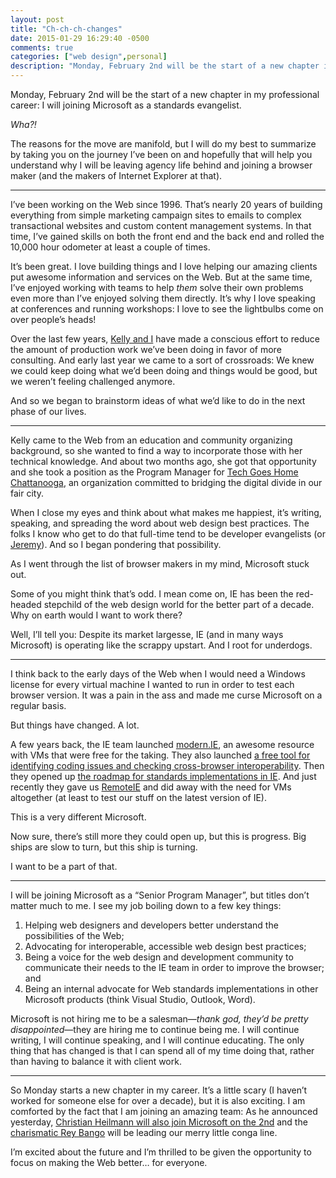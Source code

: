 ```yaml
---
layout: post
title: "Ch-ch-ch-changes"
date: 2015-01-29 16:29:40 -0500
comments: true
categories: ["web design",personal]
description: "Monday, February 2nd will be the start of a new chapter in my professional career: I will joining Microsoft as a standards evangelist."
---
```


Monday, February 2nd will be the start of a new chapter in my professional career: I will joining Microsoft as a standards evangelist.

*Wha?!*

The reasons for the move are manifold, but I will do my best to summarize by taking you on the journey I’ve been on and hopefully that will help you understand why I will be leaving agency life behind and joining a browser maker (and the makers of Internet Explorer at that).

<!-- more -->

<hr>

I’ve been working on the Web since 1996. That’s nearly 20 years of building everything from simple marketing campaign sites to emails to complex transactional websites and custom content management systems. In that time, I’ve gained skills on both the front end and the back end and rolled the 10,000 hour odometer at least a couple of times.

It’s been great. I love building things and I love helping our amazing clients put awesome information and services on the Web. But at the same time, I’ve enjoyed working with teams to help *them* solve their own problems even more than I’ve enjoyed solving them directly. It’s why I love speaking at conferences and running workshops: I love to see the lightbulbs come on over people’s heads!

Over the last few years, [Kelly and I](http://easy-designs.net) have made a conscious effort to reduce the amount of production work we’ve been doing in favor of more consulting. And early last year we came to a sort of crossroads: We knew we could keep doing what we’d been doing and things would be good, but we weren’t feeling challenged anymore. 

And so we began to brainstorm ideas of what we’d like to do in the next phase of our lives.

<hr>

Kelly came to the Web from an education and community organizing background, so she wanted to find a way to incorporate those with her technical knowledge. And about two months ago, she got that opportunity and she took a position as the Program Manager for [Tech Goes Home Chattanooga](http://techgoeshomecha.org/), an organization committed to bridging the digital divide in our fair city.

When I close my eyes and think about what makes me happiest, it’s writing, speaking, and spreading the word about web design best practices. The folks I know who get to do that full-time tend to be developer evangelists (or [Jeremy](http://adactio.com)). And so I began pondering that possibility.

As I went through the list of browser makers in my mind, Microsoft stuck out.

Some of you might think that’s odd. I mean come on, IE has been the red-headed stepchild of the web design world for the better part of a decade. Why on earth would I want to work there?

Well, I’ll tell you: Despite its market largesse, IE (and in many ways Microsoft) is operating like the scrappy upstart. And I root for underdogs.

<hr>

I think back to the early days of the Web when I would need a Windows license for every virtual machine I wanted to run in order to test each browser version. It was a pain in the ass and made me curse Microsoft on a regular basis.

But things have changed. A lot. 

A few years back, the IE team launched [modern.IE](http://modern.ie), an awesome resource with VMs that were free for the taking. They also launched [a free tool for identifying coding issues and checking cross-browser interoperability](https://www.modern.ie/en-us/report). Then they opened up [the roadmap for standards implementations in IE](http://status.modern.ie). And just recently they gave us [RemoteIE](https://remote.modern.ie/) and did away with the need for VMs altogether (at least to test our stuff on the latest version of IE).

This is a very different Microsoft.

Now sure, there’s still more they could open up, but this is progress. Big ships are slow to turn, but this ship is turning. 

I want to be a part of that.

<hr>

I will be joining Microsoft as a “Senior Program Manager”, but titles don’t matter much to me. I see my job boiling down to a few key things:

1. Helping web designers and developers better understand the possibilities of the Web;
2. Advocating for interoperable, accessible web design best practices;
3. Being a voice for the web design and development community to communicate their needs to the IE team in order to improve the browser; and
4. Being an internal advocate for Web standards implementations in other Microsoft products (think Visual Studio, Outlook, Word).

Microsoft is not hiring me to be a salesman—*thank god, they’d be pretty disappointed*—they are hiring me to continue being me. I will continue writing, I will continue speaking, and I will continue educating. The only thing that has changed is that I can spend all of my time doing that, rather than having to balance it with client work.

<hr>

So Monday starts a new chapter in my career. It’s a little scary (I haven’t worked for someone else for over a decade), but it is also exciting. I am comforted by the fact that I am joining an amazing team: As he announced yesterday, [Christian Heilmann will also join Microsoft on the 2nd](http://christianheilmann.com/2015/01/29/on-towards-my-next-challenge-2/) and the [charismatic Rey Bango](https://www.youtube.com/watch?v=YAIPCp_BOGU) will be leading our merry little conga line.

I’m excited about the future and I’m thrilled to be given the opportunity to focus on making the Web better… for everyone.